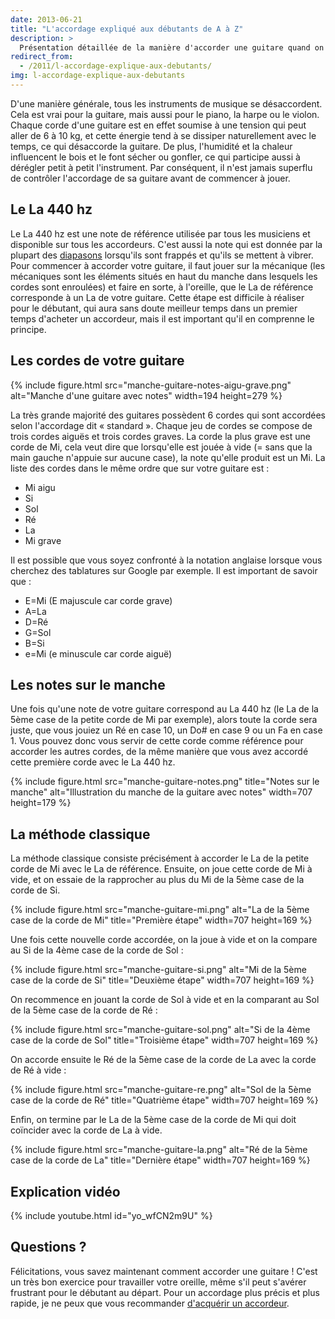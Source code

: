 ```yaml
---
date: 2013-06-21
title: "L'accordage expliqué aux débutants de A à Z"
description: >
  Présentation détaillée de la manière d'accorder une guitare quand on débute.
redirect_from:
  - /2011/l-accordage-explique-aux-debutants/
img: l-accordage-explique-aux-debutants
---
```


D'une manière générale, tous les instruments de musique se désaccordent. Cela 
est vrai pour la guitare, mais aussi pour le piano, la harpe ou le violon. 
Chaque corde d'une guitare est en effet soumise à une tension qui peut aller de 
6 à 10 kg, et cette énergie tend à se dissiper naturellement avec le temps, ce 
qui désaccorde la guitare. De plus, l'humidité et la chaleur influencent le 
bois et le font sécher ou gonfler, ce qui participe aussi à dérégler petit à 
petit l'instrument. Par conséquent, il n'est jamais superflu de contrôler 
l'accordage de sa guitare avant de commencer à jouer.

## Le La 440 hz

Le La 440 hz est une note de référence utilisée par tous les musiciens et 
disponible sur tous les accordeurs. C'est aussi la note qui est donnée par la 
plupart des [diapasons](http://diapason.accordersaguitare.com) lorsqu'ils sont 
frappés et qu'ils se mettent à vibrer. Pour commencer à accorder votre guitare, 
il faut jouer sur la mécanique (les mécaniques sont les éléments situés en haut 
du manche dans lesquels les cordes sont enroulées) et faire en sorte, à 
l'oreille, que le La de référence corresponde à un La de votre guitare. Cette 
étape est difficile à réaliser pour le débutant, qui aura sans doute meilleur 
temps dans un premier temps d'acheter un accordeur, mais il est important qu'il 
en comprenne le principe.

## Les cordes de votre guitare

{% include figure.html src="manche-guitare-notes-aigu-grave.png" alt="Manche 
d'une guitare avec notes" width=194 height=279 %}

La très grande majorité des guitares possèdent 6 cordes qui sont accordées 
selon l'accordage dit « standard ». Chaque jeu de cordes se compose de trois 
cordes aiguës et trois cordes graves. La corde la plus grave est une corde de 
Mi, cela veut dire que lorsqu'elle est jouée à vide (= sans que la main gauche 
n'appuie sur aucune case), la note qu'elle produit est un Mi. La liste des 
cordes dans le même ordre que sur votre guitare est :

- Mi aigu
- Si
- Sol
- Ré
- La
- Mi grave

Il est possible que vous soyez confronté à la notation anglaise lorsque vous 
cherchez des tablatures sur Google par exemple. Il est important de savoir 
que :

- E=Mi (E majuscule car corde grave)
- A=La
- D=Ré
- G=Sol
- B=Si
- e=Mi (e minuscule car corde aiguë)

## Les notes sur le manche

Une fois qu'une note de votre guitare correspond au La 440 hz (le La de la 5ème 
case de la petite corde de Mi par exemple), alors toute la corde sera juste, 
que vous jouiez un Ré en case 10, un Do# en case 9 ou un Fa en case 1. Vous 
pouvez donc vous servir de cette corde comme référence pour accorder les autres 
cordes, de la même manière que vous avez accordé cette première corde avec le 
La 440 hz.

{% include figure.html src="manche-guitare-notes.png" title="Notes sur le 
manche" alt="Illustration du manche de la guitare avec notes" width=707 
height=179 %}

## La méthode classique

La méthode classique consiste précisément à accorder le La de la petite corde 
de Mi avec le La de référence. Ensuite, on joue cette corde de Mi à vide, et on 
essaie de la rapprocher au plus du Mi de la 5ème case de la corde de Si.

{% include figure.html src="manche-guitare-mi.png" alt="La de la 5ème case de 
la corde de Mi" title="Première étape" width=707 height=169 %}

Une fois cette nouvelle corde accordée, on la joue à vide et on la compare au 
Si de la 4ème case de la corde de Sol :

{% include figure.html src="manche-guitare-si.png" alt="Mi de la 5ème case de 
la corde de Si" title="Deuxième étape" width=707 height=169 %}

On recommence en jouant la corde de Sol à vide et en la comparant au Sol de la 
5ème case de la corde de Ré :

{% include figure.html src="manche-guitare-sol.png" alt="Si de la 4ème case de 
la corde de Sol" title="Troisième étape" width=707 height=169 %}

On accorde ensuite le Ré de la 5ème case de la corde de La avec la corde de Ré 
à vide :

{% include figure.html src="manche-guitare-re.png" alt="Sol de la 5ème case de 
la corde de Ré" title="Quatrième étape" width=707 height=169 %}

Enfin, on termine par le La de la 5ème case de la corde de Mi qui doit 
coïncider avec la corde de La à vide.

{% include figure.html src="manche-guitare-la.png" alt="Ré de la 5ème case de 
la corde de La" title="Dernière étape" width=707 height=169 %}

## Explication vidéo

{% include youtube.html id="yo_wfCN2m9U" %}

## Questions ?

Félicitations, vous savez maintenant comment accorder une guitare ! C'est un 
très bon exercice pour travailler votre oreille, même s'il peut s'avérer 
frustrant pour le débutant au départ. Pour un accordage plus précis et plus 
rapide, je ne peux que vous recommander [d'acquérir un 
accordeur](/acheter-un-accordeur/).
